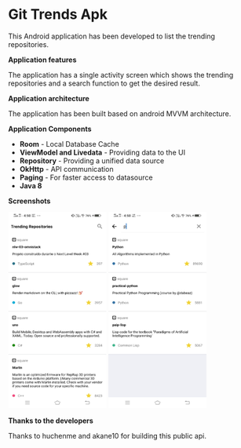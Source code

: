 # Git Trends Apk

This Android application has been developed to list the trending repositories.

**Application features**

The application has a single activity screen which shows the trending repositories and a search function to get the desired result.

**Application architecture**

The application has been built based on android MVVM architecture.

**Application Components**

* **Room** - Local Database Cache
* **ViewModel and Livedata** - Providing data to the UI
* **Repository** - Providing a unified data source
* **OkHttp** - API communication
* **Paging** - For faster access to datasource
* **Java 8**

**Screenshots**

<img src="https://github.com/Herwin95/github-repo-trending-apk/blob/master/blob/main.jpg" width="200" height="400">

<img src="https://github.com/Herwin95/github-repo-trending-apk/blob/master/blob/search.jpg" width="200" height="400">

**Thanks to the developers**

Thanks to huchenme and akane10 for building this public api.












